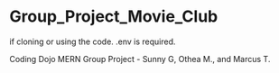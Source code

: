 # Group_Project_Movie_Club

if cloning or using the code. .env is required. 

Coding Dojo MERN Group Project - Sunny G, Othea M., and Marcus T.
